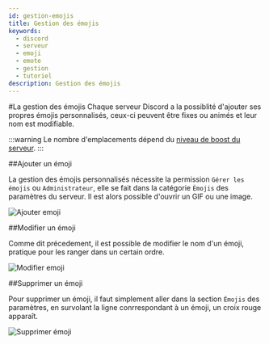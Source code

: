 ```yaml
---
id: gestion-emojis
title: Gestion des émojis
keywords:
  - discord
  - serveur
  - emoji
  - emote
  - gestion
  - tutoriel
description: Gestion des émojis
---
```

#La gestion des émojis
Chaque serveur Discord a la possiblité d'ajouter ses propres émojis personnalisés, ceux-ci peuvent être fixes ou animés et leur nom est modifiable.

:::warning
Le nombre d'emplacements dépend du [niveau de boost du serveur](https://discord.fr/wiki/nitro-jeux/boost-serveur/boost/).
:::

##Ajouter un émoji

La gestion des émojis personnalisés nécessite la permission `Gérer les émojis` ou `Administrateur`, elle se fait dans la catégorie `Émojis` des paramètres du serveur. Il est alors possible d'ouvrir un GIF ou une image.

![Ajouter emoji](https://i.discord.fr/8Vq.png)

##Modifier un émoji

Comme dit précedement, il est possible de modifier le nom d'un émoji, pratique pour les ranger dans un certain ordre.

![Modifier emoji](https://i.discord.fr/ICj.png)

##Supprimer un émoji

Pour supprimer un émoji, il faut simplement aller dans la section `Émojis` des paramètres, en survolant la ligne conrrespondant à un émoji, un croix rouge apparaît.

![Supprimer émoji](https://i.discord.fr/hfz.png)
